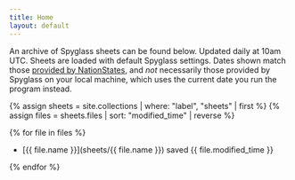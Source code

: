 ```yaml
---
title: Home
layout: default
---
```


An archive of Spyglass sheets can be found below. Updated daily at 10am UTC. Sheets are loaded with default Spyglass settings. Dates shown match those [provided by NationStates](https://www.nationstates.net/page=archive/folder=regions), and *not* necessarily those provided by Spyglass on your local machine, which uses the current date you run the program instead.

{% assign sheets = site.collections | where: "label", "sheets" | first %}
{% assign files = sheets.files | sort: "modified_time" | reverse %}

{% for file in files %}

- [{{ file.name }}](sheets/{{ file.name }}) saved {{ file.modified_time }}

{% endfor %}
